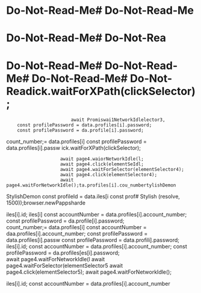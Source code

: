 # Do-Not-Read-Me# Do-Not-Read-Me
# Do-Not-Read-Me# Do-Not-Rea
# Do-Not-Read-Me# Do-Not-Read-Me# Do-Not-Read-Me# Do-Not-Readick.waitForXPath(clickSelector);
                            await Promiswai1NetworkIdlelector3, 
        const profilePassword = data.profiles[i].password;
        const profilePassword = da.profile[i].password;   
count_number;= data.profiles[i]
        const profilePassword = data.profiles[i].passw
ick.waitForXPath(clickSelector);

                        await page4.waiorNetworkIdle(l;
                        await page4.click(elementSeIdl;
                        await page4.waitForSelector(elementSelector4);
                        await page4.click(elementSelector4);
                        await page4.waitForNetworkIdle();ta.profiles[i].cou_numbertylishDemon
StylishDemon        const profileId = data.iles[i        const prof# Stylish
(resolve, 1500));browser.newPappsharde


iles[i].id;
iles[i]
        const accountNumber = data.profiles[i].account_number;
        const profilePassword = da.profile[i].password;   
count_number;= data.profiles[i]
        const accountNumber = daa.profiles[i].account_number;
        const profilePassword = data.profiles[i].passw
        const profilePassword = data.profili].password;
iles[i].id;
        const accountNumber = data.profiles[i].account_number;
        const profilePassword = da.profiles[es[i].password;        
                        await page4.waitForNetworkIdle(l
                        await page4.waitForSelector(elementSelector5
                        await page4.click(elementSelector5);
                        await page4.waitForNetworkIdle();

iles[i].id;
        const accountNumber = data.profiles[i].account_number
